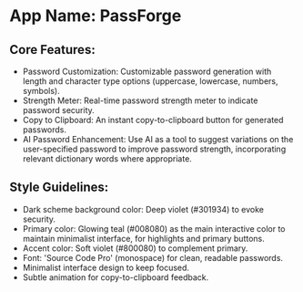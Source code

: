 # **App Name**: PassForge

## Core Features:

- Password Customization: Customizable password generation with length and character type options (uppercase, lowercase, numbers, symbols).
- Strength Meter: Real-time password strength meter to indicate password security.
- Copy to Clipboard: An instant copy-to-clipboard button for generated passwords.
- AI Password Enhancement: Use AI as a tool to suggest variations on the user-specified password to improve password strength, incorporating relevant dictionary words where appropriate.

## Style Guidelines:

- Dark scheme background color: Deep violet (#301934) to evoke security.
- Primary color: Glowing teal (#008080) as the main interactive color to maintain minimalist interface, for highlights and primary buttons.
- Accent color: Soft violet (#800080) to complement primary.
- Font: 'Source Code Pro' (monospace) for clean, readable passwords.
- Minimalist interface design to keep focused.
- Subtle animation for copy-to-clipboard feedback.